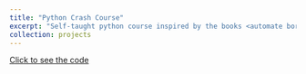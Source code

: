 ```yaml
---
title: "Python Crash Course"
excerpt: "Self-taught python course inspired by the books <automate boring stuff with python> by Al Sweigart and <crash course in python> by Eric Matthes with my notes and comments. :D."
collection: projects
---
```


[Click to see the code](https://github.com/c4rlosr4ul/python_crash_course)